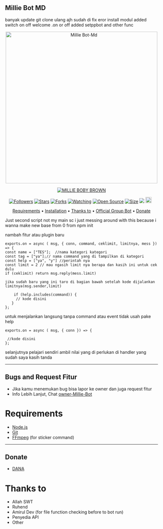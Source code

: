 ## Millie Bot MD

banyak update git clone ulang ajh
sudah di fix eror install modul
added switch on off welcome 
.on or off
added setppbot
and other func 

<p align="center">
<img src="https://pomf2.lain.la/f/5xiiwv5z.jpg" alt="Millie Bot-Md" width="500"/>


</p>
<p align="center">
<a href="#"><img title="MILLIE BOBY BROWN" src="https://pomf2.lain.la/f/lvfunvdw.jpg"></a>
</p>
<p align="center">
<a href="https://github.com/menu20/followers"><img title="Followers" src="https://img.shields.io/github/followers/menu20?color=red&style=flat-square"></a>
<a href="https://github.com/menu20/Millie-Bot/stargazers/"><img title="Stars" src="https://img.shields.io/github/stars/menu20/Millie-Bot?color=blue&style=flat-square"></a>
<a href="https://github.com/menu20/Millie-Bot/network/members"><img title="Forks" src="https://img.shields.io/github/forks/menu20/Millie-Bot?color=red&style=flat-square"></a>
<a href="https://github.com/menu20/Millie-Bot/watchers"><img title="Watching" src="https://img.shields.io/github/watchers/menu20/Millie-Bot?label=Watchers&color=blue&style=flat-square"></a>
<a href="https://github.com/menu20/Millie-Bot"><img title="Open Source" src="https://badges.frapsoft.com/os/v2/open-source.svg?v=103"></a>
<a href="https://github.com/menu20/Millie-Bot/"><img title="Size" src="https://img.shields.io/github/repo-size/menu20/Millie-Bot?style=flat-square&color=green"></a>
<a href="https://hits.seeyoufarm.com"><img src="https://hits.seeyoufarm.com/api/count/incr/badge.svg?url=https%3A%2F%2Fgithub.com%2Fmenu20%2FMillie-Bot&count_bg=%2379C83D&title_bg=%23555555&icon=probot.svg&icon_color=%2300FF6D&title=hits&edge_flat=false"/></a>
<a href="https://github.com/menu20/Millie-Bot/graphs/commit-activity"><img height="20" src="https://img.shields.io/badge/Maintained%3F-yes-green.svg"></a>&nbsp;&nbsp;
</p>

<p align="center">
  <a href="https://github.com/menu20/Millie-Bot#requirements">Requirements</a> •
  <a href="https://github.com/menu20/Millie-Bot#instalasi">Installation</a> •
  <a href="https://github.com/menu20/Millie-Bot#thanks-to">Thanks to</a> •
  <a href="https://github.com/menu20/Millie-Bot#Official-Group"> Official Group Bot</a> •
  <a href="https://github.com/menu20/Millie-Bot#donate">Donate</a>
</p>
</div>
Just second script not my main sc
i just messing around with this because i wanna make new base from 0 from npm init

nambah fitur atau plugin baru
```
exports.on = async ( msg, { conn, command, ceklimit, limitnya, mess }) => {
const name = ["TES"];  //nama kategori kategori 
const tag = ["ya"];// nama command yang di tampilkan di kategori
const help = ["ya", "y"] //perintah nya 
const limit = 2 // mau ngasih limit nya berapa dan kasih ini untuk cek dulu
if (ceklimit) return msg.reply(mess.limit)

jika sudah baru yang ini taro di bagian bawah setelah kode dijalankan
limitnya(msg.sender,limit)

    if (help.includes(command)) {     
     // kode disini      
   }
};
```

untuk menjalankan langsung tanpa command atau event tidak usah pake help
```
exports.on = async ( msg, { conn }) => {

 //kode disini   
};
```

selanjutnya pelajari sendiri ambil nilai yang di perlukan di handler yang sudah saya kasih tanda

---

## Bugs and Request Fitur
* Jika kamu menemukan bug bisa lapor ke owner dan juga request fitur
* Info Lebih Lanjut, Chat [owner-Millie-Bot](https://wa.me/6288975984776)

# Requirements
* [Node.js](https://nodejs.org/en/)
* [Git](https://git-scm.com/downloads)
* [FFmpeg](https://github.com/BtbN/FFmpeg-Builds/releases/download/autobuild-2020-12-08-13-03/ffmpeg-n4.3.1-26-gca55240b8c-win64-gpl-4.3.zip) (for sticker command)


----------

## Donate
- [DANA](https://wa.me/628516132636)
 
# Thanks to
- Allah SWT 
- Ruhend
- Amirul Dev (for file function checking before to bot run)
- Penyedia API
- Other
